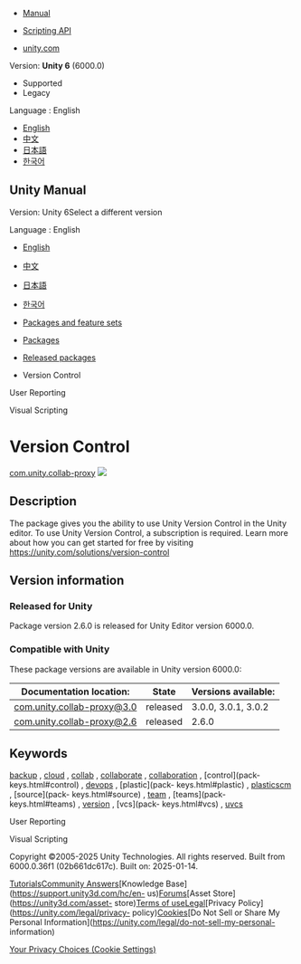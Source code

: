 [](https://docs.unity3d.com)

  * [Manual](../Manual/index.html)
  * [Scripting API](../ScriptReference/index.html)

  * [unity.com](https://unity.com/)

Version: **Unity 6** (6000.0)

  * Supported
  * Legacy

Language : English

  * [English](/Manual/com.unity.collab-proxy.html)
  * [中文](/cn/current/Manual/com.unity.collab-proxy.html)
  * [日本語](/ja/current/Manual/com.unity.collab-proxy.html)
  * [한국어](/kr/current/Manual/com.unity.collab-proxy.html)

[](https://docs.unity3d.com)

## Unity Manual

Version: Unity 6Select a different version

Language : English

  * [English](/Manual/com.unity.collab-proxy.html)
  * [中文](/cn/current/Manual/com.unity.collab-proxy.html)
  * [日本語](/ja/current/Manual/com.unity.collab-proxy.html)
  * [한국어](/kr/current/Manual/com.unity.collab-proxy.html)

  * [Packages and feature sets](PackagesList.html)
  * [Packages](Packages-all.html)
  * [Released packages](pack-safe.html)
  * Version Control 

[](com.unity.services.user-reporting.html)

User Reporting

[](com.unity.visualscripting.html)

Visual Scripting

# Version Control

[com.unity.collab-proxy](UnityCollaborate) ![](../uploads/Main/iconRel.png)

## Description

The package gives you the ability to use Unity Version Control in the Unity
editor. To use Unity Version Control, a subscription is required. Learn more
about how you can get started for free by visiting
<https://unity.com/solutions/version-control>

## Version information

### Released for Unity

Package version 2.6.0 is released for Unity Editor version 6000.0.

### Compatible with Unity

These package versions are available in Unity version 6000.0:

**Documentation location:** | **State** | **Versions available:**  
---|---|---  
[com.unity.collab-proxy@3.0](target="_blank") | released | 3.0.0, 3.0.1, 3.0.2  
[com.unity.collab-proxy@2.6](target="_blank") | released | 2.6.0  
  
## Keywords

[backup](pack-keys.html#backup) , [cloud](pack-keys.html#cloud) ,
[collab](pack-keys.html#collab) , [collaborate](pack-keys.html#collaborate) ,
[collaboration](pack-keys.html#collaboration) , [control](pack-
keys.html#control) , [devops](pack-keys.html#devops) , [plastic](pack-
keys.html#plastic) , [plasticscm](pack-keys.html#plasticscm) , [source](pack-
keys.html#source) , [team](pack-keys.html#team) , [teams](pack-
keys.html#teams) , [version](pack-keys.html#version) , [vcs](pack-
keys.html#vcs) , [uvcs](pack-keys.html#uvcs)

[](com.unity.services.user-reporting.html)

User Reporting

[](com.unity.visualscripting.html)

Visual Scripting

Copyright ©2005-2025 Unity Technologies. All rights reserved. Built from
6000.0.36f1 (02b661dc617c). Built on: 2025-01-14.

[Tutorials](https://learn.unity.com/)[Community
Answers](https://answers.unity3d.com)[Knowledge
Base](https://support.unity3d.com/hc/en-
us)[Forums](https://forum.unity3d.com)[Asset Store](https://unity3d.com/asset-
store)[Terms of
use](https://docs.unity3d.com/Manual/TermsOfUse.html)[Legal](https://unity.com/legal)[Privacy
Policy](https://unity.com/legal/privacy-
policy)[Cookies](https://unity.com/legal/cookie-policy)[Do Not Sell or Share
My Personal Information](https://unity.com/legal/do-not-sell-my-personal-
information)

[Your Privacy Choices (Cookie Settings)](javascript:void\(0\);)

